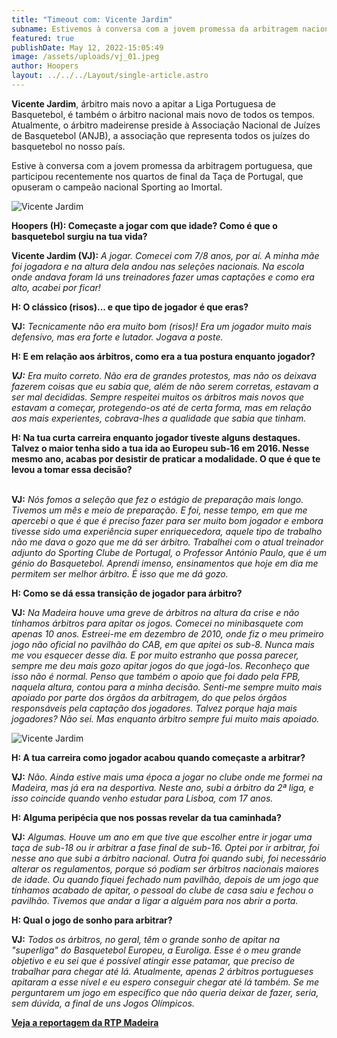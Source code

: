 ```yaml
---
title: "Timeout com: Vicente Jardim"
subname: Estivemos à conversa com a jovem promessa da arbitragem nacional
featured: true
publishDate: May 12, 2022-15:05:49
image: /assets/uploads/vj_01.jpeg
author: Hoopers
layout: ../../../Layout/single-article.astro
---
```

**Vicente Jardim**, árbitro mais novo a apitar a Liga Portuguesa de Basquetebol, é também o árbitro nacional mais novo de todos os tempos. Atualmente, o árbitro madeirense preside à Associação Nacional de Juízes de Basquetebol (ANJB), a associação que representa todos os juízes do basquetebol no nosso país. 

Estive à conversa com a jovem promessa da arbitragem portuguesa, que participou recentemente nos quartos de final da Taça de Portugal, que opuseram o campeão nacional Sporting ao Imortal.

![Vicente Jardim](/assets/uploads/vj_02.jpeg "Vicente Jardim")

**Hoopers (H): Começaste a jogar com que idade? Como é que o basquetebol surgiu na tua vida?**

**Vicente Jardim (VJ):** *A jogar. Comecei com 7/8 anos, por aí. A minha mãe foi jogadora e na altura dela andou nas seleções nacionais. Na escola onde andava foram lá uns treinadores fazer umas captações e como era alto, acabei por ficar!*

**H: O clássico (risos)... e que tipo de jogador é que eras?**

**VJ:** *Tecnicamente não era muito bom (risos)! Era um jogador muito mais defensivo, mas era forte e lutador. Jogava a poste.*

**H: E em relação aos árbitros, como era a tua postura enquanto jogador?**

***VJ:*** *Era muito correto. Não era de grandes protestos, mas não os deixava fazerem coisas que eu sabia que, além de não serem corretas, estavam a ser mal decididas. Sempre respeitei muitos os árbitros mais novos que estavam a começar, protegendo-os até de certa forma, mas em relação aos mais experientes, cobrava-lhes a qualidade que sabia que tinham.*

**H: Na tua curta carreira enquanto jogador tiveste alguns destaques. Talvez o maior tenha sido a tua ida ao Europeu sub-16 em 2016. Nesse mesmo ano, acabas por desistir de praticar a modalidade. O que é que te levou a tomar essa decisão?**

**\
VJ:** *Nós fomos a seleção que fez o estágio de preparação mais longo. Tivemos um mês e meio de preparação. E foi, nesse tempo, em que me apercebi o que é que é preciso fazer para ser muito bom jogador e embora tivesse sido uma experiência super enriquecedora, aquele tipo de trabalho não me dava o gozo que me dá ser árbitro. Trabalhei com o atual treinador adjunto do Sporting Clube de Portugal, o Professor António Paulo, que é um génio do Basquetebol. Aprendi imenso, ensinamentos que hoje em dia me permitem ser melhor árbitro. É isso que me dá gozo.*

**H: Como se dá essa transição de jogador para árbitro?**

**VJ:** *Na Madeira houve uma greve de árbitros na altura da crise e não tínhamos árbitros para apitar os jogos. Comecei no minibasquete com apenas 10 anos. Estreei-me em dezembro de 2010, onde fiz o meu primeiro jogo não oficial no pavilhão do CAB, em que apitei os sub-8. Nunca mais me vou esquecer desse dia. E por muito estranho que possa parecer, sempre me deu mais gozo apitar jogos do que jogá-los. Reconheço que isso não é normal. Penso que também o apoio que foi dado pela FPB, naquela altura, contou para a minha decisão. Senti-me sempre muito mais apoiado por parte dos órgãos da arbitragem, do que pelos órgãos responsáveis pela captação dos jogadores. Talvez porque haja mais jogadores? Não sei. Mas enquanto árbitro sempre fui muito mais apoiado.*

![Vicente Jardim](/assets/uploads/vj_04.jpeg "Vicente Jardim")

**H: A tua carreira como jogador acabou quando começaste a arbitrar?** 

**VJ:** *Não. Ainda estive mais uma época a jogar no clube onde me formei na Madeira, mas já era na desportiva. Neste ano, subi a árbitro da 2ª liga, e isso coincide quando venho estudar para Lisboa, com 17 anos.*

**H: Alguma peripécia que nos possas revelar da tua caminhada?** 

**VJ:** *Algumas. Houve um ano em que tive que escolher entre ir jogar uma taça de sub-18 ou ir arbitrar a fase final de sub-16. Optei por ir arbitrar, foi nesse ano que subi a árbitro nacional. Outra foi quando subi, foi necessário alterar os regulamentos, porque só podiam ser árbitros nacionais maiores de idade. Ou quando fiquei fechado num pavilhão, depois de um jogo que tínhamos acabado de apitar, o pessoal do clube de casa saiu e fechou o pavilhão. Tivemos que andar a ligar a alguém para nos abrir a porta.*

**H: Qual o jogo de sonho para arbitrar?** 

**VJ:** *Todos os árbitros, no geral, têm o grande sonho de apitar na "superliga" do Basquetebol Europeu, a Euroliga. Esse é o meu grande objetivo e eu sei que é possível atingir esse patamar, que preciso de trabalhar para chegar até lá. Atualmente, apenas 2 árbitros portugueses apitaram a esse nível e eu espero conseguir chegar até lá também. Se me perguntarem um jogo em específico que não queria deixar de fazer, seria, sem dúvida, a final de uns Jogos Olímpicos.*

**<u>[Veja a reportagem da RTP Madeira](https://www.rtp.pt/madeira/desporto/arbitro-promovido-a-i-divisao-de-basquetebol-video_70965)</u>**